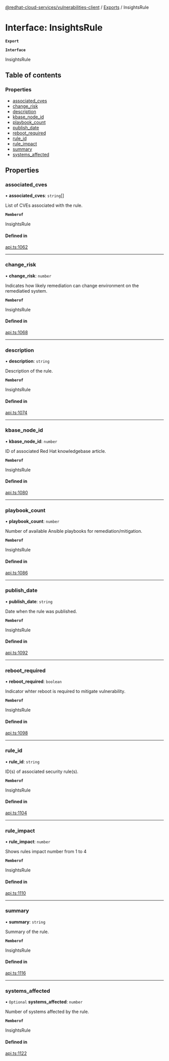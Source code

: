 [@redhat-cloud-services/vulnerabilities-client](../README.md) / [Exports](../modules.md) / InsightsRule

# Interface: InsightsRule

**`Export`**

**`Interface`**

InsightsRule

## Table of contents

### Properties

- [associated\_cves](InsightsRule.md#associated_cves)
- [change\_risk](InsightsRule.md#change_risk)
- [description](InsightsRule.md#description)
- [kbase\_node\_id](InsightsRule.md#kbase_node_id)
- [playbook\_count](InsightsRule.md#playbook_count)
- [publish\_date](InsightsRule.md#publish_date)
- [reboot\_required](InsightsRule.md#reboot_required)
- [rule\_id](InsightsRule.md#rule_id)
- [rule\_impact](InsightsRule.md#rule_impact)
- [summary](InsightsRule.md#summary)
- [systems\_affected](InsightsRule.md#systems_affected)

## Properties

### associated\_cves

• **associated\_cves**: `string`[]

List of CVEs associated with the rule.

**`Memberof`**

InsightsRule

#### Defined in

[api.ts:1062](https://github.com/RedHatInsights/javascript-clients/blob/master/packages/vulnerabilities/api.ts#L1062)

___

### change\_risk

• **change\_risk**: `number`

Indicates how likely remediation can change environment on the remediatied system.

**`Memberof`**

InsightsRule

#### Defined in

[api.ts:1068](https://github.com/RedHatInsights/javascript-clients/blob/master/packages/vulnerabilities/api.ts#L1068)

___

### description

• **description**: `string`

Description of the rule.

**`Memberof`**

InsightsRule

#### Defined in

[api.ts:1074](https://github.com/RedHatInsights/javascript-clients/blob/master/packages/vulnerabilities/api.ts#L1074)

___

### kbase\_node\_id

• **kbase\_node\_id**: `number`

ID of associated Red Hat knowledgebase article.

**`Memberof`**

InsightsRule

#### Defined in

[api.ts:1080](https://github.com/RedHatInsights/javascript-clients/blob/master/packages/vulnerabilities/api.ts#L1080)

___

### playbook\_count

• **playbook\_count**: `number`

Number of available Ansible playbooks for remediation/mitigation.

**`Memberof`**

InsightsRule

#### Defined in

[api.ts:1086](https://github.com/RedHatInsights/javascript-clients/blob/master/packages/vulnerabilities/api.ts#L1086)

___

### publish\_date

• **publish\_date**: `string`

Date when the rule was published.

**`Memberof`**

InsightsRule

#### Defined in

[api.ts:1092](https://github.com/RedHatInsights/javascript-clients/blob/master/packages/vulnerabilities/api.ts#L1092)

___

### reboot\_required

• **reboot\_required**: `boolean`

Indicator whter reboot is required to mitigate vulnerability.

**`Memberof`**

InsightsRule

#### Defined in

[api.ts:1098](https://github.com/RedHatInsights/javascript-clients/blob/master/packages/vulnerabilities/api.ts#L1098)

___

### rule\_id

• **rule\_id**: `string`

ID(s) of associated security rule(s).

**`Memberof`**

InsightsRule

#### Defined in

[api.ts:1104](https://github.com/RedHatInsights/javascript-clients/blob/master/packages/vulnerabilities/api.ts#L1104)

___

### rule\_impact

• **rule\_impact**: `number`

Shows rules impact number from 1 to 4

**`Memberof`**

InsightsRule

#### Defined in

[api.ts:1110](https://github.com/RedHatInsights/javascript-clients/blob/master/packages/vulnerabilities/api.ts#L1110)

___

### summary

• **summary**: `string`

Summary of the rule.

**`Memberof`**

InsightsRule

#### Defined in

[api.ts:1116](https://github.com/RedHatInsights/javascript-clients/blob/master/packages/vulnerabilities/api.ts#L1116)

___

### systems\_affected

• `Optional` **systems\_affected**: `number`

Number of systems affected by the rule.

**`Memberof`**

InsightsRule

#### Defined in

[api.ts:1122](https://github.com/RedHatInsights/javascript-clients/blob/master/packages/vulnerabilities/api.ts#L1122)
